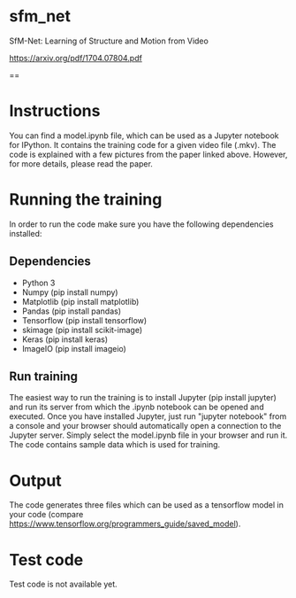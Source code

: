 # sfm_net
SfM-Net: Learning of Structure and Motion from Video

https://arxiv.org/pdf/1704.07804.pdf

==

# Instructions

You can find a model.ipynb file, which can be used as a Jupyter notebook for IPython. It contains the training code for a given video file (.mkv). The code is explained with a few pictures from the paper linked above. However, for more details, please read the paper.

# Running the training

In order to run the code make sure you have the following dependencies installed:

## Dependencies


* Python 3
* Numpy (pip install numpy)
* Matplotlib (pip install matplotlib)
* Pandas (pip install pandas)
* Tensorflow (pip install tensorflow)
* skimage (pip install scikit-image)
* Keras (pip install keras)
* ImageIO (pip install imageio)

## Run training

The easiest way to run the training is to install Jupyter (pip install jupyter) and run its server from which the .ipynb notebook can be opened and executed. Once you have installed Jupyter, just run "jupyter notebook" from a console and your browser should automatically open a connection to the Jupyter server. Simply select the model.ipynb file in your browser and run it. The code contains sample data which is used for training.

# Output

The code generates three files which can be used as a tensorflow model in your code (compare https://www.tensorflow.org/programmers_guide/saved_model).


# Test code

Test code is not available yet.

